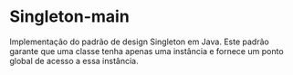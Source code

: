 # Singleton-main
Implementação do padrão de design Singleton em Java. Este padrão garante que uma classe tenha apenas uma instância e fornece um ponto global de acesso a essa instância.
